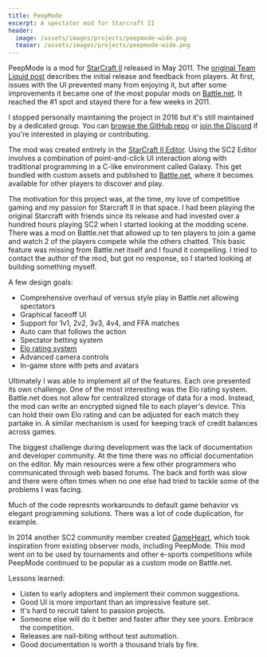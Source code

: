 ```yaml
---
title: PeepMode
excerpt: A spectator mod for Starcraft II
header:
  image: /assets/images/projects/peepmode-wide.png
  teaser: /assets/images/projects/peepmode-wide.png
---
```


PeepMode is a mod for [StarCraft II](https://en.wikipedia.org/wiki/StarCraft_II) released in May 2011. The [original Team Liquid post](https://tl.net/forum/sc2-maps/223176-mod-peepmode-ultra-spectator-maps) describes the initial release and feedback from players. At first, issues with the UI prevented many from enjoying it, but after some improvements it became one of the most popular mods on [Battle.net](https://en.wikipedia.org/wiki/Battle.net). It reached the #1 spot and stayed there for a few  weeks in 2011.

I stopped personally maintaining the project in 2016 but it's still maintained by a dedicated group. You can [browse the GitHub repo](https://github.com/Kelzorz/PeepMode) or [join the Discord](https://discord.gg/hJ7wR7uk) if you're interested in playing or contributing.

The mod was created entirely in the [StarCraft II Editor](https://s2editor-guides.readthedocs.io/New_Tutorials/01_Introduction/001_Editor_Introduction/). Using the SC2 Editor involves a combination of point-and-click UI interaction along with traditional programming in a C-like environment called Galaxy. This get bundled with custom assets and published to [Battle.net](https://battle.net), where it becomes available for other players to discover and play.

The motivation for this project was, at the time, my love of competitive gaming and my passion for Starcraft II in that space. I had been playing the original Starcraft with friends since its release and had invested over a hundred hours playing SC2 when I started looking at the modding scene. There was a mod on Battle.net that allowed up to ten players to join a game and watch 2 of the players compete while the others chatted. This basic feature was missing from Battle.net itself and I found it compelling. I tried to contact the author of the mod, but got no response, so I started looking at building something myself.

A few design goals:
  * Comprehensive overhaul of versus style play in Battle.net allowing spectators
  * Graphical faceoff UI
  * Support for 1v1, 2v2, 3v3, 4v4, and FFA matches
  * Auto cam that follows the action
  * Spectator betting system
  * [Elo rating system](https://en.wikipedia.org/wiki/Elo_rating_system)
  * Advanced camera controls
  * In-game store with pets and avatars

Ultimately I was able to implement all of the features. Each one presented its own challenge. One of the most interesting was the Elo rating system. Battle.net does not allow for centralized storage of data for a mod. Instead, the mod can write an encrypted signed file to each player's device. This can hold their own Elo rating and can be adjusted for each match they partake in. A similar mechanism is used for keeping track of credit balances across games.

The biggest challenge during development was the lack of documentation and developer community. At the time there was no official documentation on the editor. My main resources were a few other programmers who communicated through web based forums. The back and forth was slow and there were often times when no one else had tried to tackle some of the problems I was facing.

Much of the code represnts workarounds to default game behavior vs elegant programming solutions. There was a lot of code duplication, for example.

In 2014 another SC2 community member created [GameHeart](https://news.blizzard.com/en-gb/starcraft2/15463641/wcs-gameheart), which took inspiration from existing observer mods, including PeepMode. This mod went on to be used by tournaments and other e-sports competitions while PeepMode continued to be popular as a custom mode on Battle.net.

Lessons learned:
  * Listen to early adopters and implement their common suggestions.
  * Good UI is more important than an impressive feature set.
  * It's hard to recruit talent to passion projects.
  * Someone else will do it better and faster after they see yours. Embrace the competition.
  * Releases are nail-biting without test automation.
  * Good documentation is worth a thousand trials by fire.
